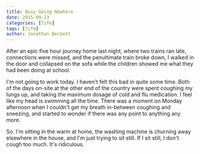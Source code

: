 ```yaml
---
title: Busy Going Nowhere
date: 2015-09-23
categories: [life]
tags: [life]
author: Jonathan Beckett
---
```


After an epic five hour journey home last night, where two trains ran late, connections were missed, and the penultimate train broke down, I walked in the door and collapsed on the sofa while the children showed me what they had been doing at school.

I'm not going to work today. I haven't felt this bad in quite some time. Both of the days on-site at the other end of the country were spent coughing my lungs up, and taking the maximum dosage of cold and flu medication. I feel like my head is swimming all the time. There was a moment on Monday afternoon when I couldn't get my breath in-between coughing and sneezing, and started to wonder if there was any point to anything any more.

So. I'm sitting in the warm at home, the washing machine is churning away elsewhere in the house, and I'm just trying to sit still. If I sit still, I don't cough too much. It's ridiculous.